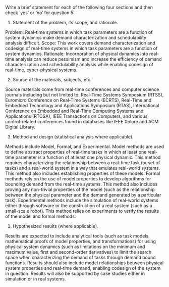 
Write a brief statement for each of the following four sections and then check ‘yes’ or ‘no’ for question 5:

1. Statement of the problem, its scope, and rationale.

Problem: Real-time systems in which task parameters are a function of system dynamics make demand characterization and schedulability analysis difficult. Scope: This work covers demand characterization and codesign of real-time systems in which task parameters are a function of system dynamics. Rationale: Incorporation of physical dynamics into real-time analysis can reduce pessimism and increase the efficiency of demand characterization and schedulability analysis while enabling codesign of real-time, cyber-physical systems.

2. Source of the materials, subjects, etc.

Source materials come from real-time conferences and computer science journals including but not limited to: Real-Time Systems Symposium (RTSS), Euromicro Conference on Real-Time Systems (ECRTS), Real-Time and Embedded Technology and Applications Symposium (RTAS), International Conference on Embedded and Real-Time Computing Systems and Applications (RTCSA), IEEE Transactions on Computers, and various control-related conferences found in databases like IEEE Xplore and ACM Digital Library.

3. Method and design (statistical analysis where applicable).

Methods include Model, Formal, and Experimental. Model methods are used to define abstract properties of real-time tasks in which at least one real-time parameter is a function of at least one physical dynamic. This method requires characterizing the relationship between a real-time task (or set of tasks) and a real-world system in a way that emulates real-world systems. This method also includes establishing properties of these models. Formal methods rely on the use of model properties to develop algorithms for bounding demand from the real-time systems. This method also includes proving any non-trivial properties of the model (such as the relationship between the physical parameter and the demand generated by a particular task). Experimental methods include the simulation of real-world systems either through software or the construction of a real system (such as a small-scale robot). This method relies on experiments to verify the results of the model and formal methods.

1. Hypothesized results (where applicable).

Results are expected to include analytical tools (such as task models, mathematical proofs of model properties, and transformations) for using physical system dynamics (such as limitations on the minimum and maximum value, first and second-order derivatives) to limit the search space when characterizing the demand of tasks through demand bound functions. Results should also include model relationships between physical system properties and real-time demand, enabling codesign of the system in question. Results will also be supported by case studies either in simulation or in real systems. 